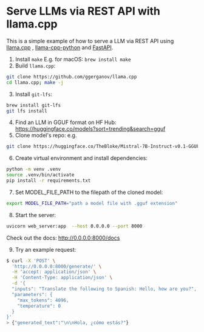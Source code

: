 # Serve LLMs via REST API with llama.cpp

This is a simple example of how to serve a LLM via REST API using [llama.cpp](https://github.com/ggerganov/llama.cpp)
, [llama-cpp-python](https://github.com/abetlen/llama-cpp-python) and [FastAPI](https://fastapi.tiangolo.com/).

1. Install `make`
E.g. for macOS: `brew install make`
2. Build `llama.cpp`:
```bash
git clone https://github.com/ggerganov/llama.cpp
cd llama.cpp; make -j
```
3. Install `git-lfs`:
```bash
brew install git-lfs
git lfs install
```
4. Find an LLM in GGUF format on HF Hub:
https://huggingface.co/models?sort=trending&search=gguf
5. Clone model's repo:
e.g. 
```bash
git clone https://huggingface.co/TheBloke/Mistral-7B-Instruct-v0.1-GGUF
```
6. Create virtual environment and install dependencies:
```bash
python -m venv .venv
source .venv/bin/activate
pip install -r requirements.txt
```
7. Set MODEL_FILE_PATH to the filepath of the cloned model:
```bash
export MODEL_FILE_PATH="path a model file with .gguf extension"
```
8. Start the server:
```bash 
uvicorn web_server:app  --host 0.0.0.0 --port 8000
```
Check out the docs: http://0.0.0.0:8000/docs

9. Try an example request:
```bash
$ curl -X 'POST' \
  'http://0.0.0.0:8000/generate/' \
  -H 'accept: application/json' \
  -H 'Content-Type: application/json' \
  -d '{
  "inputs": "Translate the following to Spanish: Hello, how are you?",
  "parameters": {
    "max_tokens": 4096,
    "temperature": 0
  }
}'
> {"generated_text":"\n\nHola, ¿cómo estás?"}
```